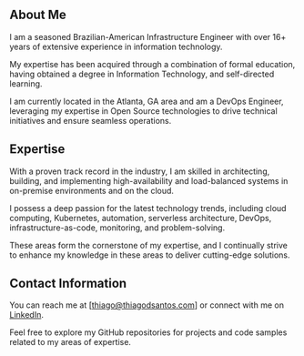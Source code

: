 ## About Me

I am a seasoned Brazilian-American Infrastructure Engineer with over 16+ years of extensive experience in information technology.

My expertise has been acquired through a combination of formal education, having obtained a degree in Information Technology, and self-directed learning.

I am currently located in the Atlanta, GA area and am a DevOps Engineer, leveraging my expertise in Open Source technologies to drive technical initiatives and ensure seamless operations.

## Expertise

With a proven track record in the industry, I am skilled in architecting, building, and implementing high-availability and load-balanced systems in on-premise environments and on the cloud.

I possess a deep passion for the latest technology trends, including cloud computing, Kubernetes, automation, serverless architecture, DevOps, infrastructure-as-code, monitoring, and problem-solving.

These areas form the cornerstone of my expertise, and I continually strive to enhance my knowledge in these areas to deliver cutting-edge solutions.

## Contact Information

You can reach me at [thiago@thiagodsantos.com] or connect with me on [LinkedIn](https://www.linkedin.com/in/tsantosme).

Feel free to explore my GitHub repositories for projects and code samples related to my areas of expertise.


<!--
**thiagousa/thiagousa** is a ✨ _special_ ✨ repository because its `README.md` (this file) appears on your GitHub profile.

Here are some ideas to get you started:

- 🔭 I’m currently working on ...
- 🌱 I’m currently learning ...
- 👯 I’m looking to collaborate on ...
- 🤔 I’m looking for help with ...
- 💬 Ask me about ...
- 📫 How to reach me: ...
- 😄 Pronouns: ...
- ⚡ Fun fact: ...
-->

